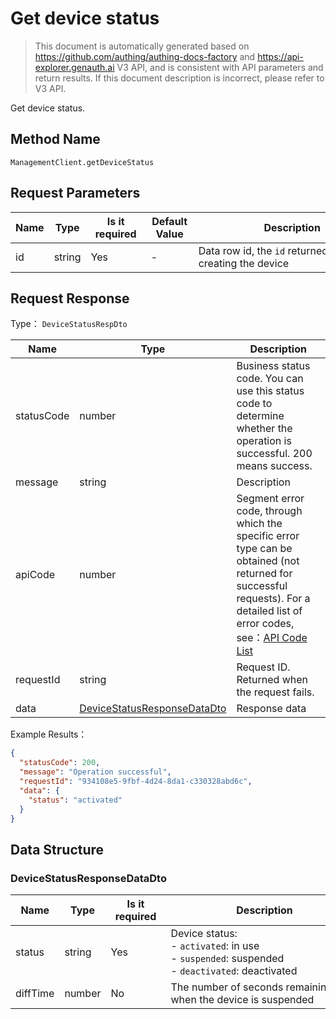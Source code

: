 # Get device status

<!--
Warning ⚠️:
Do not modify this document directly,
https://github\.com/Authing/authing-docs-factory
Use this project to generate
-->

<LastUpdated />

> This document is automatically generated based on https://github.com/authing/authing-docs-factory and https://api-explorer.genauth.ai V3 API, and is consistent with API parameters and return results. If this document description is incorrect, please refer to V3 API.

Get device status.

## Method Name

`ManagementClient.getDeviceStatus`

## Request Parameters

| Name | Type   | <div style="width:80px">Is it required</div> | <div style="width:60px">Default Value</div> | <div style="width:300px">Description</div>              | <div style="width:200px">Example Value</div> |
| ---- | ------ | -------------------------------------------- | ------------------------------------------- | ------------------------------------------------------- | -------------------------------------------- |
| id   | string | Yes                                          | -                                           | Data row id, the `id` returned when creating the device |                                              |

## Request Response

Type： `DeviceStatusRespDto`

| Name       | Type                                                                   | Description                                                                                                                                                                                                                                                                                                                                       |
| ---------- | ---------------------------------------------------------------------- | ------------------------------------------------------------------------------------------------------------------------------------------------------------------------------------------------------------------------------------------------------------------------------------------------------------------------------------------------- |
| statusCode | number                                                                 | Business status code. You can use this status code to determine whether the operation is successful. 200 means success.                                                                                                                                                                                                                           |
| message    | string                                                                 | Description                                                                                                                                                                                                                                                                                                                                       |
| apiCode    | number                                                                 | Segment error code, through which the specific error type can be obtained (not returned for successful requests). For a detailed list of error codes, see：[API Code List](https://api-explorer.genauth.ai/?tag=group/%E5%BC%80%E5%8F%91%E5%87%86%E5%A4%87#tag/%E5%BC%80%E5%8F%91%E5%87%86%E5%A4%87/%E9%94%99%E8%AF%AF%E5%A4%84%E7%90%86/apiCode) |
| requestId  | string                                                                 | Request ID. Returned when the request fails.                                                                                                                                                                                                                                                                                                      |
| data       | <a href="#DeviceStatusResponseDataDto">DeviceStatusResponseDataDto</a> | Response data                                                                                                                                                                                                                                                                                                                                     |

Example Results：

```json
{
  "statusCode": 200,
  "message": "Operation successful",
  "requestId": "934108e5-9fbf-4d24-8da1-c330328abd6c",
  "data": {
    "status": "activated"
  }
}
```

## Data Structure

### <a id="DeviceStatusResponseDataDto"></a> DeviceStatusResponseDataDto

| Name     | Type   | <div style="width:80px">Is it required</div> | <div style="width:300px">Description</div>                                                              | <div style="width:200px">Example Value</div> |
| -------- | ------ | -------------------------------------------- | ------------------------------------------------------------------------------------------------------- | -------------------------------------------- |
| status   | string | Yes                                          | Device status:<br>- `activated`: in use<br>- `suspended`: suspended<br>- `deactivated`: deactivated<br> | activated                                    |
| diffTime | number | No                                           | The number of seconds remaining when the device is suspended                                            |                                              |
